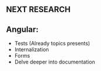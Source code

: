 NEXT RESEARCH
-------------------------
Angular: 
-----------
- Tests (Already topics presents)
- Internalization
- Forms
- Delve deeper into documentation